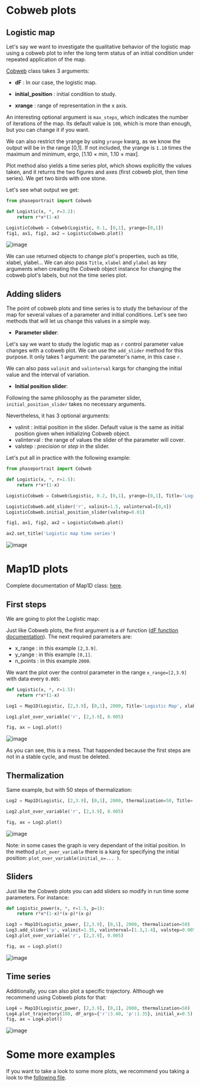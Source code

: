 # Cobweb plots

## Logistic map

Let's say we want to investigate the qualitative behavior of the logistic map using a cobweb plot to infer the long term status of an initial condition under repeated application of the map.

[Cobweb](cobweb.md) class takes 3 arguments:

* **dF** : In our case, the logistic map.
    
* **initial_position** : initial condition to study.
    
* **xrange** : range of representation in the x axis.

An interesting optional argument is `max_steps`, which indicates the number of iterations of the map. Its default value is `100`, which is more than enough, but you can change it if you want. 

We can also restrict the yrange by using `yrange` kwarg, as we know the output will be in the range [0,1]. If not included, the yrange is `1.10` times the maximum and minimum, ergo, [1.10 × min, 1.10 × max].

Plot method also yields a time series plot, which shows explicitly the values taken, and it returns the two figures and axes (first cobweb plot, then time series). We get two birds with one stone.

Let's see what output we get:

```py
from phaseportrait import Cobweb

def Logistic(x, *, r=3.2):
    return r*x*(1-x)

LogisticCobweb = Cobweb(Logistic, 0.1, [0,1], yrange=[0,1])
fig1, ax1, fig2, ax2 = LogisticCobweb.plot()
```

![image](../../imgs/map&cobweb_examples/Figure_1.png)

We can use returned objects to change plot's properties, such as title, xlabel, ylabel... We can also pass `Title`, `xlabel` and `ylabel` as key arguments when creating the *Cobweb* object instance for changing the cobweb plot's labels, but not the time series plot.

## Adding sliders

The point of cobweb plots and time series is to study the behaviour of the map for several values of a parameter and initial conditions. Let's see two methods that will let us change this values in a simple way.

* **Parameter slider**:

Let's say we want to study the logistic map as `r` control parameter value changes with a cobweb plot. We can use the `add_slider` method for this purpose. It only takes 1 argument: the parameter's name, in this case `r`.

We can also pass `valinit` and `valinterval` kargs for changing the initial value and the interval of variation.

* **Initial position slider**:

Following the same philosophy as the parameter slider, `initial_position_slider` takes no necessary arguments.

Nevertheless, it has 3 optional arguments:

* valinit : initial position in the slider. Default value is the same as initial position given when initializing Cobweb object.
* valinterval : the range of values the slider of the parameter will cover.
* valstep : *precision* or *step* in the slider.

Let's put all in practice with the following example:

```py
from phaseportrait import Cobweb

def Logistic(x, *, r=1.5):
    return r*x*(1-x)

LogisticCobweb = Cobweb(Logistic, 0.2, [0,1], yrange=[0,1], Title='Logistic map cobweb plot')

LogisticCobweb.add_slider('r', valinit=1.5, valinterval=[0,4])
LogisticCobweb.initial_position_slider(valstep=0.01)

fig1, ax1, fig2, ax2 = LogisticCobweb.plot()

ax2.set_title('Logistic map time series')
```
![image](../../imgs/map&cobweb_examples/Figure_2.png)

# Map1D plots

Complete documentation of Map1D class: [here](map1d.md).

## First steps

We are going to plot the Logistic map:

Just like Cobweb plots, the first argument is a `dF` function ([dF function documentation](dFfunction.md)). The next required parameters are:
* x_range : in this example `[2,3.9]`.
* y_range : in this example `[0,1]`.
* n_points : in this example `2000`.

We want the plot over the control parameter in the range `x_range=[2,3.9]` with data every `0.005`:

```py
def Logistic(x, *, r=1.5):
    return r*x*(1-x)

Log1 = Map1D(Logistic, [2,3.9], [0,1], 2000, Title='Logistic Map', xlabel='Control parameter: "r"', ylabel=r'$x_{n+1}$', size=1.0)

Log1.plot_over_variable('r', [2,3.9], 0.005)

fig, ax = Log1.plot()
```
![image](../../imgs/map&cobweb_examples/Figure_11.png)

As you can see, this is a mess. That happended because the first steps are not in a stable cycle, and must be deleted.

## Thermalization

Same example, but with 50 steps of thermalization:

```py
Log2 = Map1D(Logistic, [2,3.9], [0,1], 2000, thermalization=50, Title='Logistic Map', xlabel='Control parameter: "r"', ylabel=r'$x_{n+1}$', color='viridis')

Log2.plot_over_variable('r', [2,3.9], 0.005)

fig, ax = Log2.plot()
```
![image](../../imgs/map&cobweb_examples/Figure_12.png)

Note: in some cases the graph is very dependant of the initial position. In the method `plot_over_variable` there is a karg for specifying the initial position: `plot_over_variable(initial_x=... )`.


## Sliders

Just like the Cobweb plots you can add sliders so modify in run time some parameters. For instance:

```py
def Logistic_power(x, *, r=1.5, p=1):
    return r*x*(1-x)*(x-p)*(x-p)

Log3 = Map1D(Logistic_power, [2,3.9], [0,1], 2000, thermalization=50)
Log3.add_slider('p', valinit=1.35, valinterval=[1.3,1.4], valstep=0.005)
Log3.plot_over_variable('r', [2,3.9], 0.005)

fig, ax = Log3.plot()
```

![image](../../imgs/map&cobweb_examples/Figure_13.png)

## Time series

Additionally, you can also plot a specific trajectory. Although we recommend using Cobweb plots for that:

```py
Log4 = Map1D(Logistic_power, [2,3.9], [0,1], 2000, thermalization=50)
Log4.plot_trajectory(100, dF_args={'r':3.40, 'p':1.35}, initial_x=0.5)
fig, ax = Log4.plot()
```

![image](../../imgs/map&cobweb_examples/Figure_14.png)

# Some more examples

If you want to take a look to some more plots, we recommend you taking a look to the [following file](https://github.com/phaseportrait/phaseportrait/blob/master/examples/mapExamples.py).